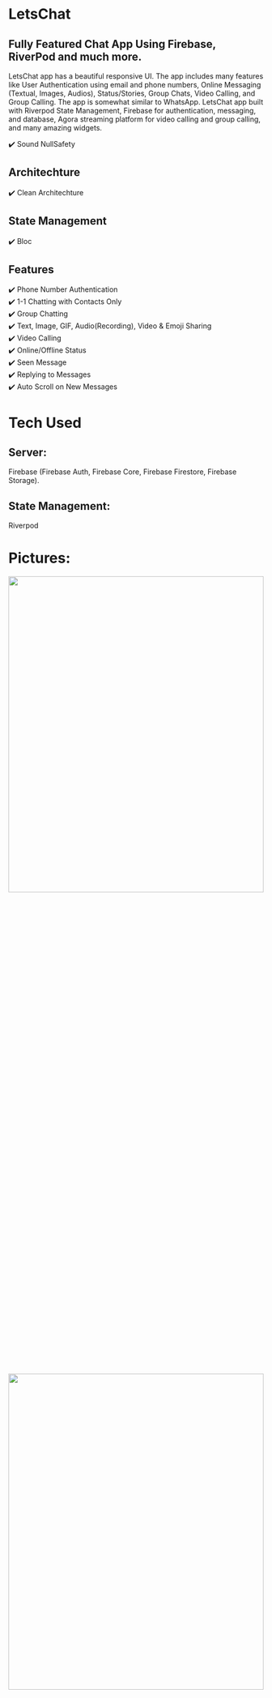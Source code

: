 # LetsChat

## Fully Featured Chat App Using Firebase, RiverPod and much more.

LetsChat app has a beautiful responsive UI. The app includes many features like User Authentication using email and phone numbers, Online Messaging (Textual, Images, Audios), Status/Stories, Group Chats, Video Calling, and Group Calling. The app is somewhat similar to WhatsApp. LetsChat app built with Riverpod State Management, Firebase for authentication, messaging, and database, Agora streaming platform for video calling and group calling, and many amazing widgets.

✔️ Sound NullSafety

## Architechture
✔️ Clean Architechture <br />

## State Management
✔️ Bloc <br />

## Features

✔️ Phone Number Authentication <br />
✔️ 1-1 Chatting with Contacts Only <br />
✔️ Group Chatting <br />
✔️ Text, Image, GIF, Audio(Recording), Video & Emoji Sharing <br />
✔️ Video Calling <br />
✔️ Online/Offline Status <br />
✔️ Seen Message <br />
✔️ Replying to Messages <br />
✔️ Auto Scroll on New Messages <br />

# Tech Used
## Server: 
Firebase (Firebase Auth, Firebase Core, Firebase Firestore, Firebase Storage).
## State Management:
 Riverpod

# Pictures:

<p align="center">
  <img 
    width=100%
    height=40%
    src="https://user-images.githubusercontent.com/101565812/210553736-c326be32-d1a4-47cb-b19c-92bcd8fd2731.png">
</p>

<p align="center">
  <img 
    width=100%
    height=40%
    src="https://user-images.githubusercontent.com/101565812/210554092-e657d9cc-020a-4bca-9886-6bd9dde5e4ec.png">
</p>

## app-screenshots

<p align="center">
  <img 
    width=40%
    height=40%
    src="https://user-images.githubusercontent.com/101565812/210554201-d7c32201-adb3-467b-85c4-26e581ece0a3.jpeg">
</p>


<p align="center">
  <img 
    width=40%
    height=40%
    src="https://user-images.githubusercontent.com/101565812/210554212-c6ccddab-c663-4561-81cb-cd0cc9a0e7b4.jpeg">
</p>


<p align="center">
  <img 
    width=40%
    height=40%
    src="https://user-images.githubusercontent.com/101565812/210554215-4995ffdf-93de-4800-802e-4815735a4da1.jpeg">
</p>


<p align="center">
  <img 
    width=40%
    height=40%
    src="https://user-images.githubusercontent.com/101565812/210554217-1aab868e-2630-42c4-a3d2-3e43c46648ca.jpeg">
</p>


<p align="center">
  <img 
    width=40%
    height=40%
    src="https://user-images.githubusercontent.com/101565812/210554218-cfdc4831-6d01-4f48-9e48-cf51c1c32d10.jpeg">
</p>

<p align="center">
  <img 
    width=40%
    height=40%
    src="https://user-images.githubusercontent.com/101565812/210554225-d3cccb0d-2e0c-49da-b8fe-c1357efe8925.jpeg">
</p>

<p align="center">
  <img 
    width=40%
    height=40%
    src="https://user-images.githubusercontent.com/101565812/210554228-d979a24a-8425-4c38-84d8-dd8627cfa7bc.jpeg">
</p>


